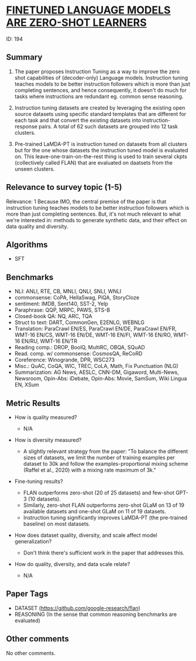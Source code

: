 # [FINETUNED LANGUAGE MODELS ARE ZERO-SHOT LEARNERS](https://arxiv.org/abs/2109.01652)

ID: 194

## Summary

1. The paper proposes Instruction Tuning as a way to improve the zero shot capabilities of (decoder-only) Language models.
Instruction tuning teaches models to be better instruction followers which is more than just completing sentences, and hence consequently, it doesn't do much for tasks where instructions are redundant eg. common sense reasoning.

2. Instruction tuning datasets are created by leveraging the existing open source datasets using specific standard templates that are different for each task and that convert the existing datasets into instruction-response pairs. A total of 62 such datasets are grouped into 12 task clusters.

3. Pre-trained LaMDA-PT is instruction tuned on datasets from all clusters but for the one whose datasets the instruction tuned model is evaluated on. This leave-one-train-on-the-rest thing is used to train several ckpts (collectively called FLAN) that are evaluated on daatsets from the unseen clusters.

## Relevance to survey topic (1-5)

Relevance: 1
Because IMO, the central premise of the paper is that instruction tuning teaches models to be better instruction followers which is more than just completing sentences.
But, it's not much relevant to what we're interested in: methods to generate synthetic data, and their effect on data quality and diversity.

## Algorithms

- SFT

## Benchmarks

- NLI: ANLI, RTE, CB, MNLI, QNLI, SNLI, WNLI
- commonsense: CoPA, HellaSwag, PiQA, StoryCloze
- sentiment: IMDB, Sent140, SST-2, Yelp
- Paraphrase: QQP, MRPC, PAWS, STS-B
- Closed-book QA: NQ, ARC, TQA
- Struct to text: DART, CommonGen, E2ENLG, WEBNLG
- Translation: ParaCrawl EN/ES, ParaCrawl EN/DE, ParaCrawl EN/FR, WMT-16 EN/CS, WMT-16 EN/DE, WMT-16 EN/FI, WMT-16 EN/RO, WMT-16 EN/RU, WMT-16 EN/TR
- Reading comp.: DROP, BoolQ, MultiRC, OBQA, SQuAD
- Read. comp. w/ commonsense: CosmosQA, ReCoRD
- Coreference: Winogrande, DPR, WSC273
- Misc.: QuAC, CoQA, WIC, TREC, CoLA, Math, Fix Punctuation (NLG)
- Summarization: AG News, AESLC, CNN-DM, Gigaword, Multi-News, Newsroom, Opin-Abs: iDebate, Opin-Abs: Movie, SamSum, Wiki Lingua EN, XSum

## Metric Results

- How is quality measured?
  - N/A
- How is diversity measured?
  - A slightly relevant strategy from the paper: "To balance the different sizes of datasets, we limit the number of training examples per dataset to 30k and follow the examples-proportional mixing scheme (Raffel et al., 2020) with a mixing rate maximum of 3k."
- Fine-tuning results?
  - FLAN outperforms zero-shot (20 of 25 datasets) and few-shot GPT-3 (10 datasets). 
  - Similarly, zero-shot FLAN outperforms zero-shot GLaM on 13 of 19 available datasets and one-shot GLaM on 11 of 19 datasets.
  -  Instruction tuning significantly improves LaMDA-PT (the pre-trained baseline) on most datasets.

- How does dataset quality, diversity, and scale affect model generalization?
  - Don't think there's sufficient work in the paper that addresses this.
- How do quality, diversity, and data scale relate?
  - N/A

## Paper Tags

- DATASET (https://github.com/google-research/flan)
- REASONING (In the sense that common reasoning benchmarks are evaluated)


## Other comments
No other comments.